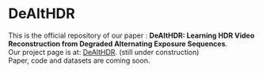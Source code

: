 # DeAltHDR
This is the official repository of our paper : **DeAltHDR: Learning HDR Video Reconstruction from Degraded Alternating Exposure Sequences**. \
Our project page is at: [DeAltHDR](https://zhang-shuohao.github.io/DeAltHDR/). (still under construction) \
Paper, code and datasets are coming soon.
